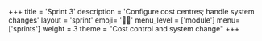 +++
title = 'Sprint 3'
description = 'Configure cost centres; handle system changes'
layout = 'sprint'
emoji= '🏃🏾'
menu_level = ['module']
menu=['sprints']
weight = 3
theme = "Cost control and system change"
+++
